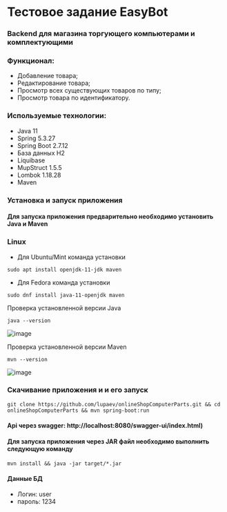 # Тестовое задание EasyBot
### Backend для магазина торгующего компьютерами и комплектующими
### Функционал:
- Добавление товара;
- Редактирование товара;
- Просмотр всех существующих товаров по типу;
- Просмотр товара по идентификатору.

### Используемые технологии:
- Java 11
- Spring 5.3.27
- Spring Boot 2.7.12
- База данных H2
- Liquibase
- MupStruct 1.5.5
- Lombok 1.18.28
- Maven

### Установка и запуск приложения

#### Для запуска приложения предварительно необходимо установить Java и Maven 


### Linux
- Для Ubuntu/Mint команда установки

``sudo apt install openjdk-11-jdk maven``

- Для Fedora команда установки

``sudo dnf install java-11-openjdk maven``

Проверка установленной версии Java

```java --version```

![image](image/java_version.png)

Проверка установленной версии Maven

```mvn --version```

![image](image/maven_version.png)

### Скачивание приложения и и его запуск

```git clone https://github.com/lupaev/onlineShopComputerParts.git && cd onlineShopComputerParts && mvn spring-boot:run```

#### Api через swagger: http://localhost:8080/swagger-ui/index.html)

#### Для запуска приложения через JAR файл необходимо выполнить следующую команду

``mvn install && java -jar target/*.jar``


#### Данные БД
- Логин: user
- пароль: 1234


